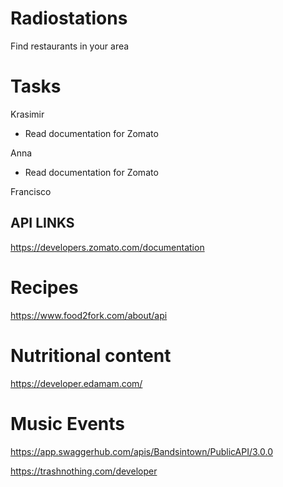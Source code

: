 # Radiostations
Find restaurants in your area


# Tasks

Krasimir
+ Read documentation for Zomato


Anna
+ Read documentation for Zomato
 
Francisco




## API LINKS
https://developers.zomato.com/documentation


# Recipes
https://www.food2fork.com/about/api

# Nutritional content
https://developer.edamam.com/


# Music Events

https://app.swaggerhub.com/apis/Bandsintown/PublicAPI/3.0.0


https://trashnothing.com/developer




